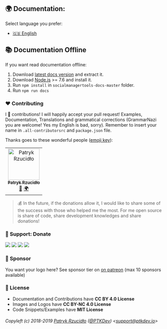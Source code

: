 ## 🌍 Documentation:
Select language you prefer:
* [🇬🇧 English](./en/README.md)

## 📚 Documentation Offline
If you want read documentation offline:
1. Download [latest docs version](https://github.com/social-manager-tools/socialmanagertools-docs/archive/master.zip) and extract it.
2. Download [Node.js](https://nodejs.org/it/) >= 7.6 and install it.
3. Run `npm install` in `socialmanagertools-docs-master` folder.
4. Run `npm run docs`

### ❤️ Contributing
I 💟 contributions! I will happily accept your pull request! Examples, Documentation, Translations and grammatical corrections (GrammarNazi you are welcome! Yes my English is bad, sorry). Remember to insert your name in `.all-contributorsrc` and `package.json` file.

Thanks goes to these wonderful people ([emoji key](https://allcontributors.org/docs/en/emoji-key)):

<!-- ALL-CONTRIBUTORS-LIST:START -->
<!-- prettier-ignore -->
<table><tr><td align="center"><a href="https://ptk.dev"><img src="https://avatars1.githubusercontent.com/u/442844?v=4" width="100px;" alt="Patryk Rzucidło"/><br /><sub><b>Patryk Rzucidło</b></sub></a><br /><a href="https://github.com/ptkdev/socialmanagertools-igbot/commits?author=ptkdev" title="Documentation">📖</a> <a href="#translation-ptkdev" title="Translation">🌍</a></td></tr></table>

<!-- ALL-CONTRIBUTORS-LIST:END -->

> 💰 In the future, if the donations allow it, I would like to share some of the success with those who helped me the most. For me open source is share of code, share development knowledges and share donations!

### 🎁 Support: Donate
[![](https://img.shields.io/badge/donate-paypal-005EA6.svg)](http://paypal.ptkdev.io) [![](https://img.shields.io/badge/donate-patreon-F87668.svg)](http://patreon.ptkdev.io) [![](https://img.shields.io/badge/donate-opencollective-5DA4F9.svg)](http://opencollective.ptkdev.io) [![](https://img.shields.io/badge/buy%20me-coffee-4B788C.svg)](http://coffee.ptkdev.io)

### 👑 Sponsor
You want your logo here? See sponsor tier on [on patreon](http://patreon.ptkdev.io) (max 10 sponsors available)

### 💫 License
* Documentation and Contributions have **CC BY 4.0 License**
* Images and Logos have **CC BY-NC 4.0 License**
* Code Snippets/Examples have **MIT License**

###### Copyleft (c) 2018-2019 [Patryk Rzucidło](https://ptk.dev) ([@PTKDev](https://twitter.com/ptkdev)) <[support@ptkdev.io](mailto:support@ptkdev.io)>
